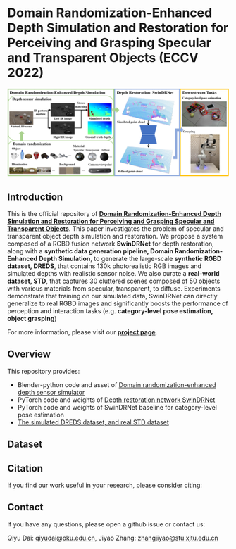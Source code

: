 # Domain Randomization-Enhanced Depth Simulation and Restoration for Perceiving and Grasping Specular and Transparent Objects (ECCV 2022)

![teaser](images/teaser.png)

## Introduction
This is the official repository of [**Domain Randomization-Enhanced Depth Simulation and Restoration for Perceiving and Grasping Specular and Transparent Objects**](https://arxiv.org). This paper investigates the problem of specular and transparent object depth simulation and restoration. We propose a system composed of a RGBD fusion network **SwinDRNet** for depth restoration, along with a **synthetic data generation pipeline, Domain Randomization-Enhanced Depth Simulation**, to generate the large-scale **synthetic RGBD dataset, DREDS**, that contains 130k photorealistic RGB images and simulated depths with realistic sensor noise. We also curate a **real-world dataset, STD**, that captures 30 cluttered scenes composed of 50 objects with various materials from specular, transparent, to diffuse. Experiments demonstrate that training on our simulated data, SwinDRNet can directly generalize to real RGBD images and significantly boosts the performance of perception and interaction tasks (e.g. **category-level pose estimation, object grasping**)

For more information, please visit our [**project page**](https://github.com/PKU-EPIC).

## Overview
This repository provides:
- Blender-python code and asset of [Domain randomization-enhanced depth sensor simulator](https://github.com/PKU-EPIC/DREDS/blob/main/DepthSensorSimulator)
- PyTorch code and weights of [Depth restoration network SwinDRNet](https://github.com/PKU-EPIC/DREDS/blob/main/SwinDRNet)
- PyTorch code and weights of SwinDRNet baseline for category-level pose estimation <!-- - PyTorch code and weights of [SwinDRNet baseline for category-level pose estimation](https://github.com/PKU-EPIC/DREDS/blob/main/DownstreamTasks) -->
- [The simulated DREDS dataset, and real STD dataset](https://github.com/PKU-EPIC/DREDS#dataset)

## Dataset


## Citation
If you find our work useful in your research, please consider citing:

## Contact
If you have any questions, please open a github issue or contact us:

Qiyu Dai: qiyudai@pku.edu.cn, Jiyao Zhang: zhangjiyao@stu.xjtu.edu.cn